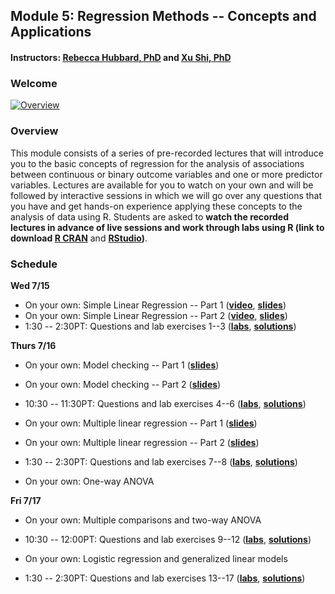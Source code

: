 ## Module 5: Regression Methods -- Concepts and Applications 
#### Instructors: [Rebecca Hubbard, PhD](https://www.med.upenn.edu/ehr-stats) and [Xu Shi, PhD](https://www.xuritashi.com)

### Welcome
[![Overview](https://i.ytimg.com/vi/TLyE1vfrfIY/mqdefault.jpg)](https://www.youtube.com/embed/TLyE1vfrfIY)

### Overview
This module consists of a series of pre-recorded lectures that will introduce you to the basic concepts of regression for the analysis of associations between continuous or binary outcome variables and one or more predictor variables. Lectures are available for you to watch on your own and will be followed by interactive sessions in which we will go over any questions that you have and get hands-on experience applying these concepts to the analysis of data using R. Students are asked to **watch the recorded lectures in advance of live sessions and work through labs using R (link to download [R CRAN](https://cran.r-project.org/)** and **[RStudio](https://rstudio.com/products/rstudio/download/#download))**.

### Schedule

**Wed 7/15**

* On your own: Simple Linear Regression -- Part 1 (**[video](https://www.youtube.com/embed/wEK9nDqf5lE)**, **[slides](/slides/1_SimpleLinearRegression.pdf)**)
* On your own: Simple Linear Regression -- Part 2 (**[video](https://www.youtube.com/embed/yrJLAc3JwNo)**, **[slides](/slides/1_SimpleLinearRegression.pdf)**)
* 1:30 -- 2:30PT: Questions and lab exercises 1--3  (**[labs](/slides/2020_SISG_5_Labs.pdf)**, **[solutions](/slides/2020_SISG_5_Labs_Solutions.pdf)**)

**Thurs 7/16**

* On your own: Model checking -- Part 1 (**[slides](/slides/2_ModelChecking.pdf)**)
* On your own: Model checking -- Part 2 (**[slides](/slides/2_ModelChecking.pdf)**)
* 10:30 -- 11:30PT: Questions and lab exercises 4--6  (**[labs](/slides/2020_SISG_5_Labs.pdf)**, **[solutions](/slides/2020_SISG_5_Labs_Solutions.pdf)**)

* On your own: Multiple linear regression -- Part 1 (**[slides](/slides/3_MultipleLinearRegression.pdf)**)
* On your own: Multiple linear regression -- Part 2 (**[slides](/slides/3_MultipleLinearRegression.pdf)**)
* 1:30 -- 2:30PT: Questions and lab exercises 7--8  (**[labs](/slides/2020_SISG_5_Labs.pdf)**, **[solutions](/slides/2020_SISG_5_Labs_Solutions.pdf)**)

* On your own: One-way ANOVA

**Fri 7/17**

* On your own: Multiple comparisons and two-way ANOVA
* 10:30 -- 12:00PT: Questions and lab exercises 9--12  (**[labs](/slides/2020_SISG_5_Labs.pdf)**, **[solutions](/slides/2020_SISG_5_Labs_Solutions.pdf)**)

* On your own: Logistic regression and generalized linear models
* 1:30 -- 2:30PT: Questions and lab exercises 13--17  (**[labs](/slides/2020_SISG_5_Labs.pdf)**, **[solutions](/slides/2020_SISG_5_Labs_Solutions.pdf)**)


